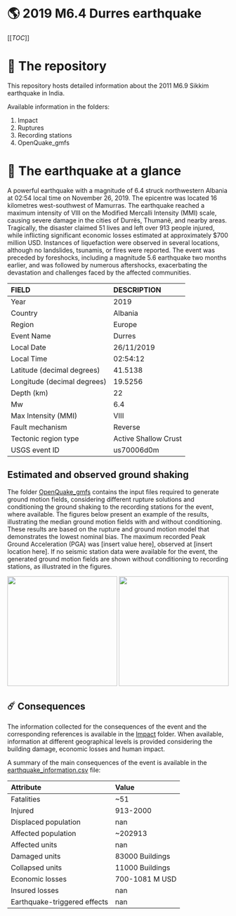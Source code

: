 # 🌎 2019 M6.4 Durres earthquake
[[_TOC_]]

# 📂 The repository

This repository hosts detailed information about the 2011 M6.9 Sikkim earthquake in India.

Available information in the folders:

1. Impact
2. Ruptures
3. Recording stations
4. OpenQuake_gmfs


# 🚀 The earthquake at a glance 

A powerful earthquake with a magnitude of 6.4 struck northwestern Albania at 02:54 local time on November 26, 2019. The epicentre was located 16 kilometres west-southwest of Mamurras. The earthquake reached a maximum intensity of VIII on the Modified Mercalli Intensity (MMI) scale, causing severe damage in the cities of Durrës, Thumanë, and nearby areas. Tragically, the disaster claimed 51 lives and left over 913 people injured, while inflicting significant economic losses estimated at approximately $700 million USD. Instances of liquefaction were observed in several locations, although no landslides, tsunamis, or fires were reported. The event was preceded by foreshocks, including a magnitude 5.6 earthquake two months earlier, and was followed by numerous aftershocks, exacerbating the devastation and challenges faced by the affected communities.

| FIELD | DESCRIPTION |
|:-------|:-------------|
| Year | 2019 |
| Country | Albania |
| Region | Europe |
| Event Name | Durres |
| Local Date | 26/11/2019 |
| Local Time | 02:54:12 |
| Latitude (decimal degrees) | 41.5138 |
| Longitude (decimal degrees) | 19.5256 |
| Depth (km) | 22 |
| Mw | 6.4 |
| Max Intensity (MMI) | VIII |
| Fault mechanism | Reverse |
| Tectonic region type | Active Shallow Crust |
| USGS event ID | us70006d0m |

## Estimated and observed ground shaking

The folder [OpenQuake_gmfs](./OpenQuake_gmfs/) contains the input files required to generate ground motion fields, considering different rupture solutions and conditioning the ground shaking to the recording stations for the event, where available. The figures below present an example of the results, illustrating the median ground motion fields with and without conditioning. These results are based on the rupture and ground motion model that demonstrates the lowest nominal bias. The maximum recorded Peak Ground Acceleration (PGA) was [insert value here], observed at [insert location here]. If no seismic station data were available for the event, the generated ground motion fields are shown without conditioning to recording stations, as illustrated in the figures.

<img src="./4_OpenQuake_gmfs/median_gmf_stations_none.png" height="250">
<img src="./4_OpenQuake_gmfs/median_gmf_stations_seismic.png" height="250">

## ☄️ Consequences

The information collected for the consequences of the event and the corresponding references is available in the [Impact](./Impact) folder. When available, information at different geographical levels is provided considering the building damage, economic losses and human impact.

A summary of the main consequences of the event is available in the [earthquake_information.csv](./earthquake_information.csv) file:

| Attribute | Value |
|:-------|:-------------|
| Fatalities | ~51 |
| Injured | 913-2000 |
| Displaced population | nan |
| Affected population | ~202913 |
| Affected units | nan |
| Damaged units | 83000 Buildings |
| Collapsed units | 11000 Buildings |
| Economic losses | 700-1081 M USD |
| Insured losses | nan |
| Earthquake-triggered effects | nan |